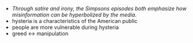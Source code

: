 * _Through satire and irony, the Simpsons episodes both emphasize how misinformation can be hyperbolized by the media._
* hysteria is a characteristics of the American public
* people are more vulnerable during hysteria
* greed <-> manipulation
